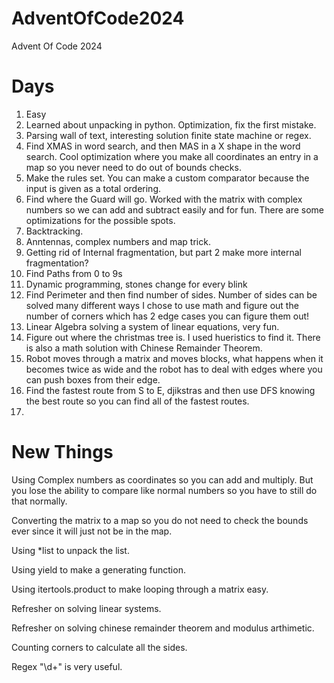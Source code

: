# AdventOfCode2024
Advent Of Code 2024

# Days

1. Easy
2. Learned about unpacking in python.
   Optimization, fix the first mistake.
3. Parsing wall of text, interesting solution finite state machine or regex.
4. Find XMAS in word search, and then MAS in a X shape in the word search.
   Cool optimization where you make all coordinates an entry in a map so you
   never need to do out of bounds checks.
5. Make the rules set.
   You can make a custom comparator because the input is given as a total
   ordering.
6. Find where the Guard will go.
   Worked with the matrix with complex numbers so we can add and subtract easily
   and for fun.
   There are some optimizations for the possible spots.
7. Backtracking.
8. Anntennas, complex numbers and map trick.
9. Getting rid of Internal fragmentation, but part 2 make more internal
   fragmentation?
10. Find Paths from 0 to 9s
11. Dynamic programming, stones change for every blink
12. Find Perimeter and then find number of sides.
    Number of sides can be solved many different ways I chose to use math and
    figure out the number of corners which has 2 edge cases you can figure them
    out!
13. Linear Algebra solving a system of linear equations, very fun.
14. Figure out where the christmas tree is.
    I used hueristics to find it.
    There is also a math solution with Chinese Remainder Theorem.
15. Robot moves through a matrix and moves blocks, what happens when it becomes
    twice as wide and the robot has to deal with edges where you can push
    boxes from their edge.
16. Find the fastest route from S to E, djikstras and then use DFS knowing the
    best route so you can find all of the fastest routes.
17.

# New Things

Using Complex numbers as coordinates so you can add and multiply.
But you lose the ability to compare like normal numbers so you have to still do
that normally.

Converting the matrix to a map so you do not need to check the bounds ever since
it will just not be in the map.

Using *list to unpack the list.

Using yield to make a generating function.

Using itertools.product to make looping through a matrix easy.

Refresher on solving linear systems.

Refresher on solving chinese remainder theorem and modulus arthimetic.

Counting corners to calculate all the sides.

Regex "\\d+" is very useful.
